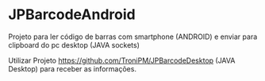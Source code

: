# JPBarcodeAndroid
Projeto para ler código de barras com smartphone (ANDROID) e enviar para clipboard do pc desktop (JAVA sockets)


Utilizar Projeto https://github.com/TroniPM/JPBarcodeDesktop (JAVA Desktop) para receber as informações.
